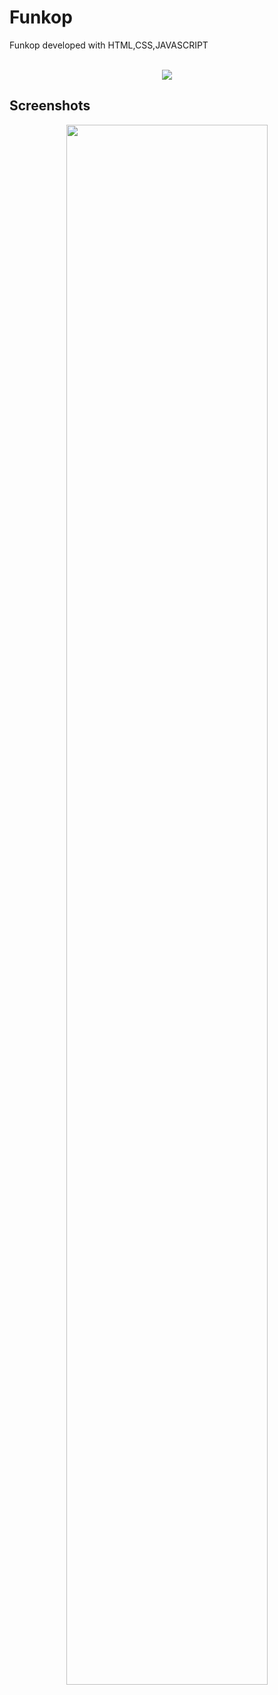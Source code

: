 # Funkop

<div align="justify">
  Funkop developed with HTML,CSS,JAVASCRIPT
</div>
</br>
<p align="center">
<img src="https://github.com/EdgarHdzHdz17/Funkop/assets/47467891/3cccfc34-8eb3-446e-aa66-938b6900fe0f">
</p>

## Screenshots
<div align="center">
  <img src="https://github.com/EdgarHdzHdz17/Funkop/assets/47467891/a0738d78-82f1-45a6-ba4f-cfde7614229d" width="80%">
</div>
